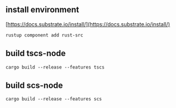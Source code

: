 
## install environment
[https://docs.substrate.io/install/](https://docs.substrate.io/install/)

```
rustup component add rust-src
```
## build tscs-node
```
cargo build --release --features tscs
```

## build scs-node
```
cargo build --release --features scs
```